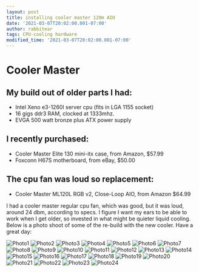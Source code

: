 ```yaml
---
layout: post
title: installing cooler master 120m AIO
date: '2021-03-07T20:02:00.001-07:00'
author: rabbitear
tags: CPU-cooling hardware
modified_time: '2021-03-07T20:02:00.001-07:00'
---
```

# Cooler Master

## My build out of older parts I had:
* Intel Xeno e3-1260l server cpu (fits in LGA 1155 socket)
* 16 gigs ddr3 RAM, clocked at 1333mhz.
* EVGA 500 watt bronze plus ATX power supply

## I recently purchased:
* Cooler Master Elite 130 mini-itx case, from Amazon, $57.99
* Foxconn H67S motherboard, from eBay, $50.00

## The cpu fan was loud so replacement:
* Cooler Master ML120L RGB v2, Close-Loop AIO, from Amazon $64.99

I had a cooler master regular cpu fan, which was good, but it was loud,
around 24 dbm, according to specs.  I figure I want my ears to be able
to work when I get older, so invested in what might be quieter liquid
cooling.  Below is a photo shoot of some of the re-build with the new
cooler.  Have a great day:

![Photo1]({{site.url}}/assets/images/liquid-cooler/IMG_20210307_143135821.jpg)
![Photo2]({{site.url}}/assets/images/liquid-cooler/IMG_20210307_143153369_MP.jpg)
![Photo3]({{site.url}}/assets/images/liquid-cooler/IMG_20210307_143907948.jpg)
![Photo4]({{site.url}}/assets/images/liquid-cooler/IMG_20210307_143927274.jpg)
![Photo5]({{site.url}}/assets/images/liquid-cooler/IMG_20210307_143935602.jpg)
![Photo6]({{site.url}}/assets/images/liquid-cooler/IMG_20210307_143947959.jpg)
![Photo7]({{site.url}}/assets/images/liquid-cooler/IMG_20210307_144228375.jpg)
![Photo8]({{site.url}}/assets/images/liquid-cooler/IMG_20210307_144243955.jpg)
![Photo9]({{site.url}}/assets/images/liquid-cooler/IMG_20210307_150009673.jpg)
![Photo10]({{site.url}}/assets/images/liquid-cooler/IMG_20210307_150013932.jpg)
![Photo11]({{site.url}}/assets/images/liquid-cooler/IMG_20210307_150426831.jpg)
![Photo12]({{site.url}}/assets/images/liquid-cooler/IMG_20210307_150752898.jpg)
![Photo13]({{site.url}}/assets/images/liquid-cooler/IMG_20210307_151046398.jpg)
![Photo14]({{site.url}}/assets/images/liquid-cooler/IMG_20210307_151353236.jpg)
![Photo15]({{site.url}}/assets/images/liquid-cooler/IMG_20210307_151756057.jpg)
![Photo16]({{site.url}}/assets/images/liquid-cooler/IMG_20210307_154756574.jpg)
![Photo17]({{site.url}}/assets/images/liquid-cooler/IMG_20210307_164453311.jpg)
![Photo18]({{site.url}}/assets/images/liquid-cooler/IMG_20210307_164512410.jpg)
![Photo19]({{site.url}}/assets/images/liquid-cooler/IMG_20210307_164516873.jpg)
![Photo20]({{site.url}}/assets/images/liquid-cooler/IMG_20210307_165709499.jpg)
![Photo21]({{site.url}}/assets/images/liquid-cooler/IMG_20210307_165730766.jpg)
![Photo22]({{site.url}}/assets/images/liquid-cooler/IMG_20210307_180518924.jpg)
![Photo23]({{site.url}}/assets/images/liquid-cooler/IMG_20210307_180526958.jpg)
![Photo24]({{site.url}}/assets/images/liquid-cooler/IMG_20210307_180539001.jpg)

